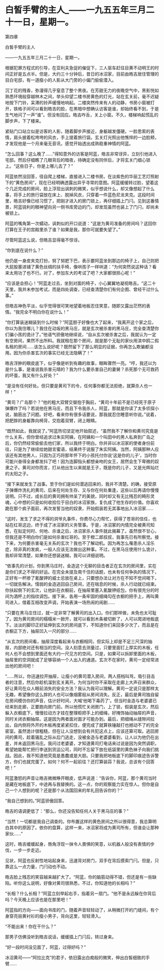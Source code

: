 # 白皙手臂的主人_——一九五五年三月二十一日，星期一。

第四章

白皙手臂的主人

——一九五五年三月二十一日，星期一。

根据犯罪方程式的引导，在亚利夫急促的催促下，三人驱车赶往目黄不动明王的时间正好是五点半。但是，大约三十分钟后，昔日的冰沼家，目前由皓吉居住管理的目白宅邸，有一道瘦小的人影从大门旁的小偏门偷偷潜入。

沉丁花的残香，弥漫得几乎窒息了整个黑夜。在芳甜无力的夜晚空气中，黑影恍如熟悉环境般穿越林木之间，举头仰望二楼书房黄色的灯光，站在玄关前，毫不迟疑地按下门铃，呆滞的铃声缓慢地响起。二楼突然传来有人的动静，书房小窗被打开，铁格子间可以看到皓吉的脸，在黑暗中想确认访客是谁，却始终看不到，于是生气地问了一声“谁”。但没有回应。皓吉咋舌，关上小窗。不久，楼梯响起慌乱的脚步声，下了楼来。

紧贴门口站立似是访客的人影，随着脚步声接近，身躯越发僵硬。一脸思索的表情，肩头披着松垮垮的风衣，手上提着旅行袋。玄关灯光照出他憔悴的一边脸颊，才发现他是一个月来毫无音讯，感觉开始透出成熟稳重神情的阿蓝。

“怎么回事？这么晚了……”得知意外的访客是阿蓝，皓吉非常讶异，立刻引他进入宅邸。然后仔细瞧了几眼背后的暗夜，待确定没有同伴后，才将玄关门细心锁上。“这些日子，你是上哪儿去了？”

阿蓝依然没回答，径自爬上楼梯，直接进入二楼书房。在淡紫色的华丽工艺灯照射下的“黄色房间”，现在已经明确透露出异乎寻常的意图。阿蓝缓缓转过脸，望着这个几近完成的房间，脸上浮现出讽刺的微笑，似乎想说什么，却又像想起了什么事，将手上的旅行袋放在床上、脱掉风衣，只穿着一件蓝色尼龙夹克。这段时间里，皓吉好像已经习惯了，把刚才进入的房门锁上，再仔细插上门闩。见到这番情景，阿蓝锐利的眼神望向另一侧书库旁边的门，却发现虽然也装上了门闩，却尚未被锁上。

阿蓝的嘴角第一次蠕动，讽刺似的开口说道：“这是为黄司准备的房间吗？这回你打算在王子的宫殿里杀了谁？如果是我，那你可就要失望了。”

尽管阿蓝这么说，但皓吉显得毫不惊讶。

“你到底在说什么？”

他仍是一身皮夹克打扮，努了努肥下巴，表示要阿蓝坐到那边的椅子上，自己则把大屁股塞进铺了黄色丝绸的扶手椅，像哄孩子一样哄道：“为何突然说这种话？看来太用功了也不行。对了，参加东大的考试了吧？大家都很担心呢！”

“应该是会担心！”阿蓝走过去，坐到对面的椅子，小心翼翼地凝视皓吉。“这二十天里，我并未参加考试，而是四处调查，已经查清楚你们有何企图、曾经干过什么事。”

但皓吉神色平淡，似乎觉得很可笑地望着地板忍住笑意，随即又露出茫然的表情。“我完全不明白你在说什么！”

“你打算装迷糊装到什么时候？”阿蓝胆子好像也大了起来，“我离开这个家之后，你以为我住哪儿？我住在动坂的黑马庄，就是玄次被杀害的黑马庄，完全查清楚你们骗小孩的诡计了。”他语气骄傲地继续说，“自从玄次被杀害之后，我就认为一定有空房间，果然不出所料。我就租在那个房间，就是那个无耻的家伙用滨中鸥二假名租的房间……该怎么说好呢？既然留下了那么明显的证据，你再怎么欺骗都没用。因为你杀害玄次的事实已经无法隐瞒了！”

皓吉浮肿的眼皮底下，似乎像是听到有趣的故事，眼眸骤然一亮。“哼，我还以为是什么事，是谁说我杀害元晴的？我为什么要杀害自己的妻舅？杀死那个无可救药的坏蛋，我又有什么好处？”

“是没有任何好处。但只要是黄司下的令，任何事你都无法拒绝，就算杀人也一样！”

“黄司？广岛那个？”他的粗大双臂交替抱于胸前，“黄司十年前不是已经死于原子弹爆炸了吗？若说他在黑马庄，而且下令我杀人，阿蓝，那就是你读了太多侦探小说，脑筋出了问题。好吧，看来你有很多话要说，那我就忍住睡意听你说。”说着，把肥胖的身躯靠向椅背，交抱着双臂，闭上眼睛。

“既然如此，我就说了。”阿蓝热切坚定地开始叙述，“虽然我不了解你和黄司究竟是什么关系，但你曾经追求过朱实阿姨，在阿姨和一个叫田中的男人私奔到广岛之后，你仍然经常偷偷去他们家，所以我终于明白。你并非以冰沼家的使者身份前往，只是为了继续给她甜言蜜语，结果终于说服了朱实阿姨。当然，阿姨那种人应该还有其他男人，只因为正巧将那年怀下的小孩托付你说‘这是你的儿子’，当时你可能兴奋得全身都发抖了吧！因为连脚指头都想亲吻的女王，居然会生下卑微的奴隶之子。黄司对你而言，打从他出生以来就是王子，既是你的儿子，又是光辉灿烂的太阳之子。

“接下来就发生了战事。至于你们是如何潜逃回来的，我并不清楚。的确，接受原子弹爆炸洗礼的黄司，后来在何处生存、又与你在何处重逢，这些以后再请你慢慢说明。只不过，成长后的黄司拥有帅呆了的美貌，同时却又有无比残忍的畸形灵魂，心中想的只是如何收拾位于目白的冰沼家族，复仇成了他生存的价值。你喜欢跪在那个疯子面前，再次发誓当他的奴隶，开始假装若无其事地出入冰沼家……

“这时，发生了求之不得的洞爷丸事件，你费尽心力帮忙，获得了苍哥的信任，也站在红哥这边，终于成了冰沼家的义务管事。于是，冰沼冢的内情完全被黄司知悉，在拟定何时、何地、杀谁之后，冰沼家杀人事件就此揭幕了。虽然很不甘心，但我还是不明白你们是如何杀害红哥的。至于橙二郎叔叔，我事先已有所察觉。接下来，为何要杀害毫无关系的玄次？我也不了解动机。因为再怎么罹患杀人淫乐症，除非真的发疯，一般人应该无法做出这种事。不过，在黑马庄使用什么诡计，我却非常清楚，如果你还想装迷糊，我可以详细说明。

“依事先的计划，你到黑马庄时，金造这个无聊的目击者正在玄次的房间里，实在是你们求之不得的好运。在完全未提及南千住的话题，也未有任何争执的情况下，正好有一杯掺了氰酸钾的威士忌放在桌上，只要想办法让对方在不知不觉间喝下，一切就告解决。懦弱的金造逃回自己房间，还在喘息的时候，杀人行动就已结束。你扶起倒下的玄次，让他趴在衣橱前，在抽屉里塞入氰酸钾纸包，你有很充分的时间为酒杯上的指纹调包。接下来，各用一条牢固的细绳勾在衣橱的把手上，再叫黄司进入，借着互相改变声调，开始表演一场热闹的闹剧……

“只要在黑马庄住过，就一定非常了解黄司的出入口。你们那样做，未免也太可耻了。因为黄司房间的榻榻米一掀开，就可以看到木条被切断了，人可以爬进地板底下。淡淡的脚印正好延伸到玄次的房间底下，不知道你们来回多少次了，而且是在衣橱正下方，抽屉凹入一尺的部分……

“从玄次的房间看，抽屉深度看起来与衣橱相同，但实际上却是不足三尺深的抽屉，内部绝对还有相当的空间。没人刻意去测量过，只要里面钉上厚实的木板，任何人也不会想到里面还有大约一尺见方的空间。只是，如果可以拆卸里面的木板，抽屉里的空洞就成了足够容纳一个人出入的通道。玄次不在家时，黄司一定经常进出他的房间吧！

“……所以，你迅速拉开抽屉，让瘦小的黄司潜入房间，两人搭档叫骂，吸引目击者的注意，然后你趁机溜到玄关离开。为何当时你不采取在走廊上大声召来群众，好让黄司在众人眼前消失的安全方法？我认为我可以理解。黄司一定说只是那样太无趣，希望像你这么胖的人也可以像烟雾般从房间消失。反正，最后是黄司独自留在房间模仿你的声音，估计好时间，大喊‘他喝下毒药了’。但当时金造与老婆婆已经来到走廊，正要跑向房门前。所以他慌忙关闭房门，上了锁，假装是玄次，然后躲入衣橱底下，慢慢拉动方才挂在整理柜把手上的细绳，好掩饰抽动抽屉的声音，同时关闭衣橱抽屉。这是因为两者面对面才可能办到。最后，把细绳从缝隙间拉出，自内侧将外开的木板再度紧紧扣住，便完成了就算铁锤敲打也撼动不了的完全密室。虽然诡计很粗糙，但在让人没想到会有共犯这点上，应该还算可取。逃回房间的黄司，趁着骚乱之际从后门逃走，没被金造与老婆婆看到，让人以为他仍在出差，并未返回黑马庄。我问过老婆婆，才知道黄司打电话来过说是因为突然调职，希望她能帮忙把行李送到货运公司，同时不忘留下放在纸袋里的黄色袜子向我们挑战。因此，我不知道他究竟是愚蠢或是大胆。只要我把地板底下的脚印痕迹告诉警方，你们也就完蛋了。如何？何不一起前往？还打算装蒜？我说，总该有个回答吧！”

阿蓝激怒的声音让皓吉微微睁开眼皮，低声说道：“告诉你，阿蓝，那个黄司当时是藏在地板底下，中途再与我替换的。这一点，你的观察能力实在惊人。但你是自己一个人想到的呢？还是那个从法国回来的牟礼田告诉你的？”

“我自己想到的。”阿蓝骄傲回答。

皓吉的语调更低了：“那么，你还没告知任何人关于黑马庄的事？”

“当然！一切都是我自己调查的。你布置这样的黄色房间之所以很得意，我总算明白其中的原因了。依你的盘算，这样一来，冰沼家将成为黄司所有，但谁会让那种家伙……”

这时，皓吉缓缓起身，唇角浮现一抹令人畏惧的笑意，以机器人般没有表情的步伐，一步一步走近。

见状，阿蓝也反射性地站起身来，迅速背对房门，双手在背后摸索门闩。但是，只靠这么一点力量，门闩动也不动。

皓吉脸上残忍的笑容越来越扩大了。“阿蓝，你的脑筋动得不错，但还是有一些缺陷。听你这么说明，好像对黄司很熟悉，不过，你知道他的长相吗？”

“长相？什么长相？”阿蓝立刻举起右手，指着另一扇门。“他不是永远躲在你背后吗？今天晚上应该也是在那里吧！”

阿蓝指的方向——面向书库的门，随着声音轻轻动了，从稍微打开的门缝间，有个身穿亮丽黄衬衫的瘦小男子，背向这里，轻轻滑入。

“不能出来！你在干什么？”

那男子仿佛没听到皓吉说话，缓缓插上门闩后，转过身来。

“好一段时间没见面了，阿蓝，过得好吗？”

冰沼黄司——“阿拉比克”的君子，依旧露出白痴般的微笑，伸出白皙细致的手臂……